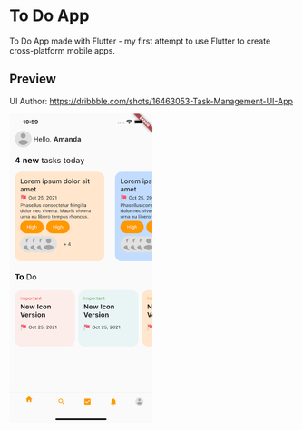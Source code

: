 # To Do App

To Do App made with Flutter - my first attempt to use Flutter to create cross-platform mobile apps.

## Preview

UI Author: https://dribbble.com/shots/16463053-Task-Management-UI-App

<img src="https://raw.githubusercontent.com/RadoslawCzubak/flutter_to_do/master/Preview.png" width="50%"/>